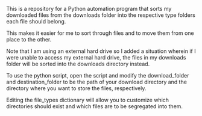 This is a repository for a Python automation program that sorts my downloaded files from the downloads folder into the respective type folders each file should belong.

This makes it easier for me to sort through files and to move them from one place to the other.

Note that I am using an external hard drive so I added a situation wherein if I were unable to access my external hard drive, the files in my downloads folder will be sorted into the downloads directory instead.

To use the python script, open the script and modify the download_folder and destination_folder to be the path of your download directory and the directory where you want to store the files, respectively.

Editing the file_types dictionary will allow you to customize which directories should exist and which files are to be segregated into them.